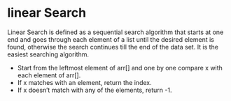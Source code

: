# linear Search

<p>Linear Search is defined as a sequential search algorithm that starts at one end and goes through each element of a list until the desired element is found, otherwise the search continues till the end of the data set. It is the easiest searching algorithm.</p>
<ul>
  <li>Start from the leftmost element of arr[] and one by one compare x with each element of arr[].</li>
  <li>If x matches with an element, return the index.</li>
  <li>If x doesn’t match with any of the elements, return -1.</li>
</ul>
